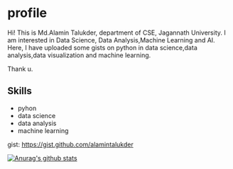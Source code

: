 # profile
Hi! This is Md.Alamin Talukder, department of CSE, Jagannath University. I am interested in Data Science, Data Analysis,Machine Learning and AI.
Here, I have uploaded some gists on python in data science,data analysis,data visualization and machine learning. 

Thank u.
## Skills
* pyhon
* data science
* data analysis
* machine learning


gist: https://gist.github.com/alamintalukder

[![Anurag's github stats](https://github-readme-stats.vercel.app/api?username=alamintalukder)](https://github.com/alamintalukder/github-readme-stats)




